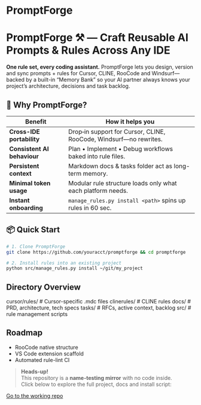 # PromptForge

<!-- Badges here (license, build) -->

# PromptForge ⚒️ — Craft Reusable AI Prompts & Rules Across Any IDE

**One rule set, every coding assistant.** PromptForge lets you design, version and sync prompts + rules for Cursor, CLINE, RooCode and Windsurf—backed by a built-in “Memory Bank” so your AI partner always knows your project’s architecture, decisions and task backlog.

## 🚀 Why PromptForge?

| Benefit | How it helps you |
|---------|-----------------|
| **Cross-IDE portability** | Drop‐in support for Cursor, CLINE, RooCode, Windsurf—no rewrites. |
| **Consistent AI behaviour** | Plan • Implement • Debug workflows baked into rule files. |
| **Persistent context** | Markdown docs & tasks folder act as long-term memory. |
| **Minimal token usage** | Modular rule structure loads only what each platform needs. |
| **Instant onboarding** | `manage_rules.py install <path>` spins up rules in 60 sec. |

## 📦 Quick Start

```bash
# 1. Clone PromptForge
git clone https://github.com/youracct/promptforge && cd promptforge

# 2. Install rules into an existing project
python src/manage_rules.py install ~/git/my_project
```

## Directory Overview

cursor/rules/      # Cursor-specific .mdc files
clinerules/        # CLINE rules
docs/              # PRD, architecture, tech specs
tasks/             # RFCs, active context, backlog
src/               # rule management scripts

## Roadmap
- RooCode native structure
- VS Code extension scaffold
- Automated rule-lint CI

> **Heads-up!**  
> This repository is a **name-testing mirror** with no code inside.  
> Click below to explore the full project, docs and install script:

[Go to the working repo](https://github.com/botingw/rulebook-ai?src=github_abtest-PromptForge)



